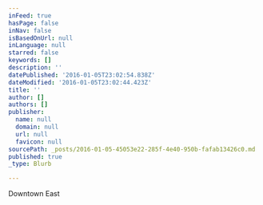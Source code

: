 ```yaml
---
inFeed: true
hasPage: false
inNav: false
isBasedOnUrl: null
inLanguage: null
starred: false
keywords: []
description: ''
datePublished: '2016-01-05T23:02:54.838Z'
dateModified: '2016-01-05T23:02:44.423Z'
title: ''
author: []
authors: []
publisher:
  name: null
  domain: null
  url: null
  favicon: null
sourcePath: _posts/2016-01-05-45053e22-285f-4e40-950b-fafab13426c0.md
published: true
_type: Blurb

---
```

Downtown East